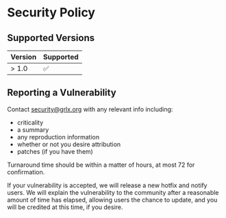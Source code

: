 # Security Policy

## Supported Versions

| Version | Supported          |
| ------- | ------------------ |
| > 1.0   | :white_check_mark:                |

## Reporting a Vulnerability

Contact security@grlx.org with any relevant info including:

 - criticality
 - a summary
 - any reproduction information
 - whether or not you desire attribution
 - patches (if you have them)

Turnaround time should be within a matter of hours, at most 72 for confirmation.

If your vulnerability is accepted, we will release a new hotfix and notify users.
We will explain the vulnerability to the community after a reasonable amount of
time has elapsed, allowing users the chance to update, and you will be credited at
this time, if you desire.
